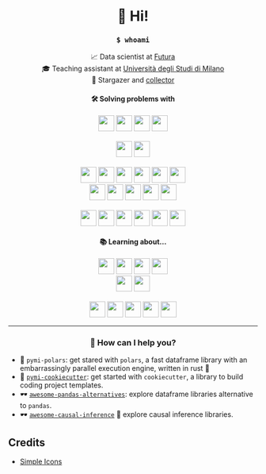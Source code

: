 <center>

# :wave: Hi!

### `$ whoami`

:chart_with_upwards_trend: Data scientist at [Futura](https://www.futura.study/) 
<br>
:mortar_board: Teaching assistant at [Università degli Studi di Milano](https://www.unimi.it/en)
<br>
:star2: Stargazer and [collector](https://github.com/baggiponte?tab=stars)

#### :hammer_and_wrench: Solving problems with


<img height="32" width="32" src="https://cdn.simpleicons.org/python">
<img height="32" width="32" src="https://cdn.simpleicons.org/julia">
<img height="32" width="32" src="https://cdn.simpleicons.org/lua">
<img height="32" width="32" src="https://cdn.simpleicons.org/r">

<br>
<br>
<img height="32" width="32" src="https://cdn.simpleicons.org/gnubash">
<img height="32" width="32" src="https://cdn.simpleicons.org/neovim">

<br>
<br>

<img height="32" width="32" src="https://cdn.simpleicons.org/numpy">
<img height="32" width="32" src="https://cdn.simpleicons.org/scipy">
<img height="32" width="32" src="https://cdn.simpleicons.org/pandas">
<img height="32" width="32" src="https://cdn.simpleicons.org/scikitlearn">
<img height="32" width="32" src="https://cdn.simpleicons.org/pytorch">
<img height="32" width="32" src="https://cdn.simpleicons.org/tensorflow">

<br>

<img height="32" width="32" src="https://cdn.simpleicons.org/opencv">
<img height="32" width="32" src="https://cdn.simpleicons.org/fastapi">
<img height="32" width="32" src="https://cdn.simpleicons.org/streamlit">
<img height="32" width="32" src="https://cdn.simpleicons.org/plotly">
<img height="32" width="32" src="https://cdn.simpleicons.org/pytest">

<br>
<br>
<img height="32" width="32" src="https://cdn.simpleicons.org/duckdb">
<img height="32" width="32" src="https://cdn.simpleicons.org/mysql">
<img height="32" width="32" src="https://cdn.simpleicons.org/postgresql">
<img height="32" width="32" src="https://cdn.simpleicons.org/sqlite">


<img height="32" width="32" src="https://cdn.simpleicons.org/amazonaws">
<img height="32" width="32" src="https://cdn.simpleicons.org/docker">

#### :books: Learning about...

<img height="32" width="32" src="https://cdn.simpleicons.org/airbyte">
<img height="32" width="32" src="https://cdn.simpleicons.org/snowflake">
<img height="32" width="32" src="https://cdn.simpleicons.org/databricks">
<img height="32" width="32" src="https://cdn.simpleicons.org/dbt">
<br>
<img height="32" width="32" src="https://cdn.simpleicons.org/dvc">
<img height="32" width="32" src="https://cdn.simpleicons.org/mlflow">

<br>
<br>
<img height="32" width="32" src="https://cdn.simpleicons.org/pytorchlightning">
<img height="32" width="32" src="https://cdn.simpleicons.org/pyg">
<img height="32" width="32" src="https://cdn.simpleicons.org/rust">
<img height="32" width="32" src="https://cdn.simpleicons.org/nim">
<img height="32" width="32" src="https://cdn.simpleicons.org/zig">

</center>

*** 

<center>

### :movie_camera: How can I help you?

</center>

* :movie_camera: `pymi-polars`: get stared with `polars`, a fast dataframe library with an embarrassingly parallel execution engine, written in rust :crab:
* :movie_camera: [`pymi-cookiecutter`](https://baggiponte.github.io/pymi-cookiecutter/): get started with `cookiecutter`, a library to build coding project templates.
* :dark_sunglasses: [`awesome-pandas-alternatives`](https://github.com/baggiponte/awesome-pandas-alternatives): explore dataframe libraries alternative to `pandas`.
* :dark_sunglasses: [`awesome-causal-inference`](https://github.com/baggiponte/awesome-causal-inference) :construction: explore causal inference libraries.

</center>

## Credits

* [Simple Icons](https://simpleicons.org/)
